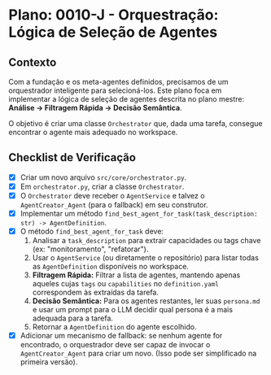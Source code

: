# Plano: 0010-J - Orquestração: Lógica de Seleção de Agentes

## Contexto

Com a fundação e os meta-agentes definidos, precisamos de um orquestrador inteligente para selecioná-los. Este plano foca em implementar a lógica de seleção de agentes descrita no plano mestre: **Análise -> Filtragem Rápida -> Decisão Semântica**.

O objetivo é criar uma classe `Orchestrator` que, dada uma tarefa, consegue encontrar o agente mais adequado no workspace.

## Checklist de Verificação

- [x] Criar um novo arquivo `src/core/orchestrator.py`.
- [x] Em `orchestrator.py`, criar a classe `Orchestrator`.
- [x] O `Orchestrator` deve receber o `AgentService` e talvez o `AgentCreator_Agent` (para o fallback) em seu construtor.
- [x] Implementar um método `find_best_agent_for_task(task_description: str) -> AgentDefinition`.
- [x] O método `find_best_agent_for_task` deve:
    1. Analisar a `task_description` para extrair capacidades ou tags chave (ex: "monitoramento", "refatorar").
    2. Usar o `AgentService` (ou diretamente o repositório) para listar todas as `AgentDefinition` disponíveis no workspace.
    3. **Filtragem Rápida:** Filtrar a lista de agentes, mantendo apenas aqueles cujas `tags` ou `capabilities` no `definition.yaml` correspondem às extraídas da tarefa.
    4. **Decisão Semântica:** Para os agentes restantes, ler suas `persona.md` e usar um prompt para o LLM decidir qual persona é a mais adequada para a tarefa.
    5. Retornar a `AgentDefinition` do agente escolhido.
- [x] Adicionar um mecanismo de fallback: se nenhum agente for encontrado, o orquestrador deve ser capaz de invocar o `AgentCreator_Agent` para criar um novo. (Isso pode ser simplificado na primeira versão).

